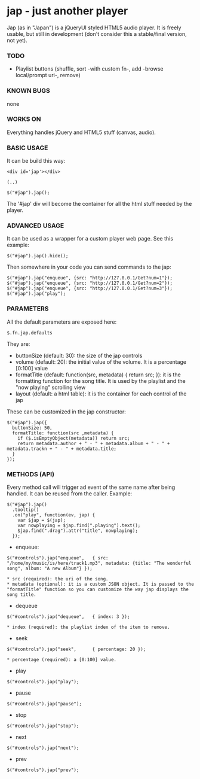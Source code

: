 # jap - just another player

Jap (as in "Japan") is a jQueryUI styled HTML5 audio player. It is freely usable, but
still in development (don't consider this a stable/final version, not yet).

### TODO
- Playlist buttons (shuffle, sort -with custom fn-, add -browse local/prompt uri-, remove)


### KNOWN BUGS
none


### WORKS ON
Everything handles jQuery and HTML5 stuff (canvas, audio).


### BASIC USAGE
It can be build this way:
```
<div id='jap'></div>

(..)

$("#jap").jap();
```
The '#jap' div will become the container for all the html stuff needed by the player.


### ADVANCED USAGE
It can be used as a wrapper for a custom player web page.
See this example:
```
$("#jap").jap().hide();
```
Then somewhere in your code you can send commands to the jap:
```
$("#jap").jap("enqueue", {src: "http://127.0.0.1/Get?num=1"});
$("#jap").jap("enqueue", {src: "http://127.0.0.1/Get?num=2"});
$("#jap").jap("enqueue", {src: "http://127.0.0.1/Get?num=3"});
$("#jap").jap("play");
```

### PARAMETERS
All the default parameters are exposed here:
```
$.fn.jap.defaults
```
They are:
- buttonSize (default: 30): the size of the jap controls
- volume (default: 20): the initial value of the volume. It is a percentage [0:100] value
- formatTitle (default: function(src, metadata) { return src; }): it is the formatting function for the song title. It is
used by the playlist and the "now playing" scrolling view
- layout (default: a html table): it is the container for each control of the jap

These can be customized in the jap constructor:
```
$("#jap").jap({
  buttonSize: 50,
  formatTitle: function(src ,metadata) {	
	if ($.isEmptyObject(metadata)) return src;
	return metadata.author + " - " + metadata.album + " - " + metadata.trackn + " - " + metadata.title;
  }
});
```

### METHODS (API)
Every method call will trigger ad event of the same name after being handled. It can be reused from the caller.
Example:
```
$("#jap").jap()
  .tooltip()
  .on("play", function(ev, jap) {
    var $jap = $(jap);
    var nowplaying = $jap.find(".playing").text();
    $jap.find(".drag").attr("title", nowplaying);
  });
```

- enqueue:
```
$("#controls").jap("enqueue", 	{ src: "/home/my/music/is/here/track1.mp3", metadata: {title: "The wonderful song", album: "A new Album"} });
```
    * src (required): the uri of the song.
    * metadata (optional): it is a custom JSON object. It is passed to the "formatTitle" function so you can customize the way jap displays the song title.
- dequeue
```
$("#controls").jap("dequeue", 	{ index: 3 });
```
    * index (required): the playlist index of the item to remove.
- seek
```
$("#controls").jap("seek", 		{ percentage: 20 });
```
    * percentage (required): a [0:100] value.
- play
```
$("#controls").jap("play");
```
- pause
```
$("#controls").jap("pause");
```
- stop
```
$("#controls").jap("stop");
```
- next
```
$("#controls").jap("next");
```
- prev
```
$("#controls").jap("prev");
```